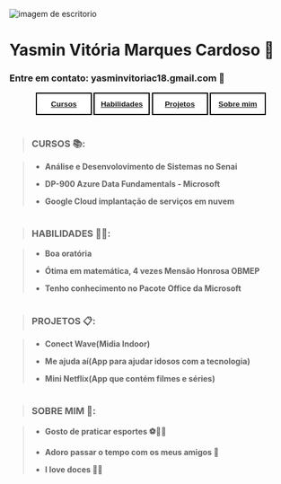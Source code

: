 ![imagem de escritorio](https://img.freepik.com/fotos-premium/mesa-de-escritorio-preta-moderna-com-material-de-escritorio-e-espaco-de-copia-para-fundo-de-apresentacao_67155-21518.jpg)
# Yasmin Vitória Marques Cardoso 📘

### Entre em contato: yasminvitoriac18.gmail.com 📧

<style>

.p{
  
  background-color: white;
  border: 2px solid black;
  height: 40px;
  width: 100px;
  
}
.c{
  text-align:center;
  justify-content:center;
}

</style>

<div class="c">
<button class="p"><a href="#cursos-"><strong> Cursos</a></button>
<button class="p"><a href="#habilidades-"><strong>  Habilidades</a></button>
<button class="p"><a href="#projetos-"> <strong> Projetos</a></button>
<button class="p"><a href="#sobremim-"><strong>  Sobre mim</a></button>
</div>



#
<div id="cursos-"></div>

> ### CURSOS 📚:

>
> * Análise e Desenvolovimento de Sistemas no Senai
>
> * DP-900 Azure Data Fundamentals - Microsoft
>
> * Google Cloud implantação de serviços em nuvem



#
<div id="habilidades-"></div>

> ### HABILIDADES 🙋🏽:

>
> * Boa oratória 
>
> * Ótima em matemática, 4 vezes Mensão Honrosa OBMEP 
>
> * Tenho conhecimento no Pacote Office da Microsoft 



#
<div id="projetos-"></div>

> ### PROJETOS 📋:

>
> * Conect Wave(Midia Indoor)
>
> * Me ajuda aí(App para ajudar idosos com a tecnologia)
>
> * Mini Netflix(App que contém filmes e séries)

#

<div id="sobremim-"></div>

> ### SOBRE MIM 🧐:

>
> * Gosto de praticar esportes ⚽🏐🏀
>
> * Adoro passar o tempo com os meus amigos 👫
>
> * I love doces 💖🍫

